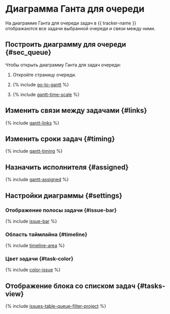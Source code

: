 # Диаграмма Ганта для очереди

На диаграмме Ганта для очереди задач в {{ tracker-name }} отображаются все задачи выбранной очереди и связи между ними.

## Построить диаграмму для очереди {#sec_queue}

Чтобы открыть диаграмму Ганта для задач очереди:

1. Откройте страницу очереди.

1. {% include [go-to-gantt](../../_includes/tracker/go-to-gantt.md) %}

1. {% include [gantt-time-scale](../../_includes/tracker/gantt-time-scale.md) %}

## Изменить связи между задачами {#links}

{% include [gantt-links](../../_includes/tracker/gantt-links.md) %}

## Изменить сроки задач {#timing}

{% include [gantt-timing](../../_includes/tracker/gantt-timing.md) %}

## Назначить исполнителя {#assigned}

{% include [gantt-assigned](../../_includes/tracker/gantt-assigned.md) %}

## Настройки диаграммы {#settings}

### Отображение полосы задачи {#issue-bar}

{% include [issue-bar](../../_includes/tracker/issue-bar.md) %}

### Область таймлайна {#timeline}

{% include [timeline-area](../../_includes/tracker/timeline-area.md) %}

### Цвет задачи {#task-color}

{% include [color-issue](../../_includes/tracker/color-issue.md) %}

## Отображение блока со списком задач {#tasks-view}

{% include [issues-table-queue-filter-project](../../_includes/tracker/issues-table-queue-filter-project.md) %}